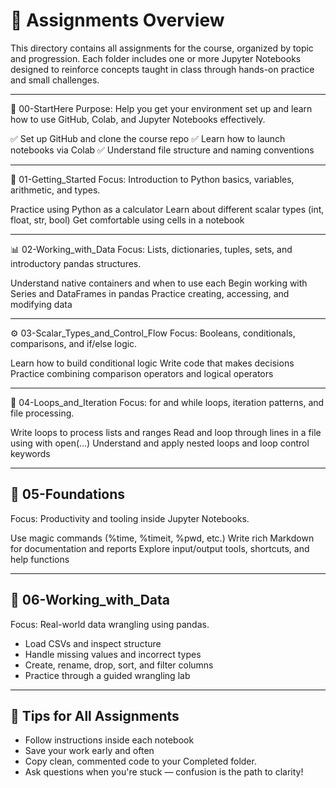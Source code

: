 # 📂 Assignments Overview
This directory contains all assignments for the course, organized by topic and progression. Each folder includes one or more Jupyter Notebooks designed to reinforce concepts taught in class through hands-on practice and small challenges.

---

🧭 00-StartHere
Purpose: Help you get your environment set up and learn how to use GitHub, Colab, and Jupyter Notebooks effectively.

✅ Set up GitHub and clone the course repo
✅ Learn how to launch notebooks via Colab
✅ Understand file structure and naming conventions

---

🚀 01-Getting_Started
Focus: Introduction to Python basics, variables, arithmetic, and types.

Practice using Python as a calculator
Learn about different scalar types (int, float, str, bool)
Get comfortable using cells in a notebook


---

📊 02-Working_with_Data
Focus: Lists, dictionaries, tuples, sets, and introductory pandas structures.

Understand native containers and when to use each
Begin working with Series and DataFrames in pandas
Practice creating, accessing, and modifying data

---

⚙️ 03-Scalar_Types_and_Control_Flow
Focus: Booleans, conditionals, comparisons, and if/else logic.

Learn how to build conditional logic
Write code that makes decisions
Practice combining comparison operators and logical operators

---

🔁 04-Loops_and_Iteration
Focus: for and while loops, iteration patterns, and file processing.

Write loops to process lists and ranges
Read and loop through lines in a file using with open(...)
Understand and apply nested loops and loop control keywords

---

## 🧱 05-Foundations
Focus: Productivity and tooling inside Jupyter Notebooks.

Use magic commands (%time, %timeit, %pwd, etc.)
Write rich Markdown for documentation and reports
Explore input/output tools, shortcuts, and help functions

---

## 🧼 06-Working_with_Data
Focus: Real-world data wrangling using pandas.
* Load CSVs and inspect structure
* Handle missing values and incorrect types
* Create, rename, drop, sort, and filter columns
* Practice through a guided wrangling lab

---

## 📌 Tips for All Assignments
* Follow instructions inside each notebook
* Save your work early and often
* Copy clean, commented code to your Completed folder.
* Ask questions when you're stuck — confusion is the path to clarity!